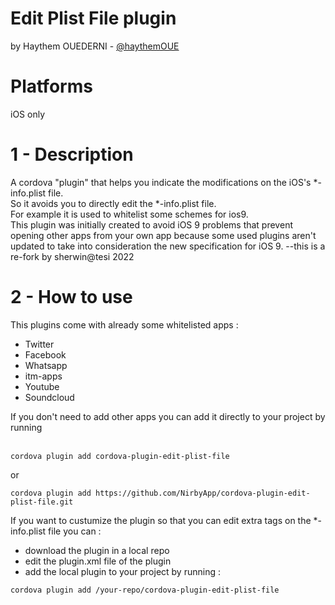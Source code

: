 # Edit Plist File plugin
by Haythem OUEDERNI - <a href="https://github.com/haythemOUE">@haythemOUE</a>

# Platforms

iOS only

# 1 - Description
A cordova "plugin" that helps you indicate the modifications on the iOS's *-info.plist file.<br/>
So it avoids you to directly edit the *-info.plist file.<br/>
For example it is used to whitelist some schemes for ios9.<br/>
This plugin was initially created to avoid iOS 9 problems that prevent opening other apps from your own app because some used plugins aren't updated to take into consideration the new specification for iOS 9.
--this is a re-fork by sherwin@tesi 2022
# 2 - How to use

This plugins come with already some whitelisted apps :<br/>
- Twitter<br/>
- Facebook<br/>
- Whatsapp<br/>
- itm-apps<br/>
- Youtube<br/>
- Soundcloud<br/>

If you don't need to add other apps you can add it directly to your project by running <br/><br/>

```
cordova plugin add cordova-plugin-edit-plist-file
```

or

```
cordova plugin add https://github.com/NirbyApp/cordova-plugin-edit-plist-file.git
```

If you want to custumize the plugin so that you can edit extra tags on the *-info.plist file you can :
- download the plugin in a local repo
- edit the plugin.xml file of the plugin
- add the local plugin to your project by running :

```
cordova plugin add /your-repo/cordova-plugin-edit-plist-file
```
